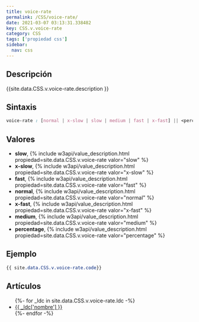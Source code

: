 ```yaml
---
title: voice-rate
permalink: /CSS/voice-rate/
date: 2021-03-07 03:13:31.338482
key: CSS.v.voice-rate
category: CSS
tags: ['propiedad css']
sidebar: 
  nav: css
---
```


## Descripción
{{site.data.CSS.v.voice-rate.description }}

## Sintaxis
~~~css
voice-rate : [normal | x-slow | slow | medium | fast | x-fast] || <percentage>
~~~

## Valores
* **slow**,  {% include w3api/value_description.html propiedad=site.data.CSS.v.voice-rate valor="slow" %}
* **x-slow**,  {% include w3api/value_description.html propiedad=site.data.CSS.v.voice-rate valor="x-slow" %}
* **fast**,  {% include w3api/value_description.html propiedad=site.data.CSS.v.voice-rate valor="fast" %}
* **normal**,  {% include w3api/value_description.html propiedad=site.data.CSS.v.voice-rate valor="normal" %}
* **x-fast**,  {% include w3api/value_description.html propiedad=site.data.CSS.v.voice-rate valor="x-fast" %}
* **medium**,  {% include w3api/value_description.html propiedad=site.data.CSS.v.voice-rate valor="medium" %}
* **percentage**,  {% include w3api/value_description.html propiedad=site.data.CSS.v.voice-rate valor="percentage" %}

## Ejemplo
~~~css
{{ site.data.CSS.v.voice-rate.code}}
~~~

## Artículos
<ul>
{%- for _ldc in site.data.CSS.v.voice-rate.ldc -%}
   <li>
       <a href="{{_ldc['url'] }}">{{ _ldc['nombre'] }}</a>
   </li>
{%- endfor -%}
</ul>
